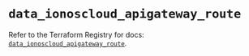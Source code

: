 # `data_ionoscloud_apigateway_route`

Refer to the Terraform Registry for docs: [`data_ionoscloud_apigateway_route`](https://registry.terraform.io/providers/ionos-cloud/ionoscloud/6.5.3/docs/data-sources/apigateway_route).
